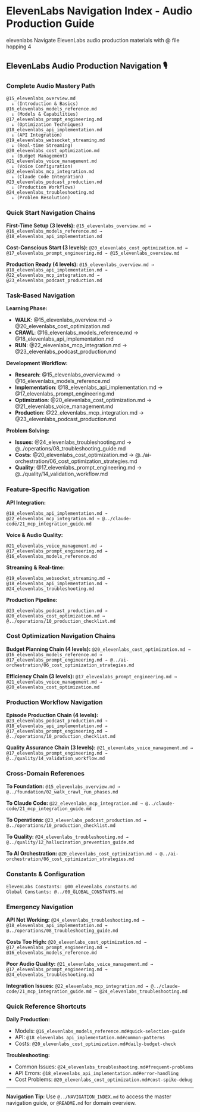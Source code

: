 # ElevenLabs Navigation Index - Audio Production Guide

<document type="domain-navigation" version="3.0.0" claude-code-optimized="true">
  <metadata>
    <domain>elevenlabs</domain>
    <purpose>Navigate ElevenLabs audio production materials with @ file hopping</purpose>
    <navigation-levels>4</navigation-levels>
  </metadata>
</document>

## ElevenLabs Audio Production Navigation 🎙️

### **Complete Audio Mastery Path**
```
@15_elevenlabs_overview.md
  ↓ (Introduction & Basics)
@16_elevenlabs_models_reference.md
  ↓ (Models & Capabilities)
@17_elevenlabs_prompt_engineering.md
  ↓ (Optimization Techniques)
@18_elevenlabs_api_implementation.md
  ↓ (API Integration)
@19_elevenlabs_websocket_streaming.md
  ↓ (Real-time Streaming)
@20_elevenlabs_cost_optimization.md
  ↓ (Budget Management)
@21_elevenlabs_voice_management.md
  ↓ (Voice Configuration)
@22_elevenlabs_mcp_integration.md
  ↓ (Claude Code Integration)
@23_elevenlabs_podcast_production.md
  ↓ (Production Workflows)
@24_elevenlabs_troubleshooting.md
  ↓ (Problem Resolution)
```

### **Quick Start Navigation Chains**

**First-Time Setup (3 levels):**
`@15_elevenlabs_overview.md → @16_elevenlabs_models_reference.md → @18_elevenlabs_api_implementation.md`

**Cost-Conscious Start (3 levels):**
`@20_elevenlabs_cost_optimization.md → @17_elevenlabs_prompt_engineering.md → @15_elevenlabs_overview.md`

**Production Ready (4 levels):**
`@15_elevenlabs_overview.md → @18_elevenlabs_api_implementation.md → @22_elevenlabs_mcp_integration.md → @23_elevenlabs_podcast_production.md`

### **Task-Based Navigation**

**Learning Phase:**
- **WALK**: @15_elevenlabs_overview.md → @20_elevenlabs_cost_optimization.md
- **CRAWL**: @16_elevenlabs_models_reference.md → @18_elevenlabs_api_implementation.md  
- **RUN**: @22_elevenlabs_mcp_integration.md → @23_elevenlabs_podcast_production.md

**Development Workflow:**
- **Research**: @15_elevenlabs_overview.md → @16_elevenlabs_models_reference.md
- **Implementation**: @18_elevenlabs_api_implementation.md → @17_elevenlabs_prompt_engineering.md
- **Optimization**: @20_elevenlabs_cost_optimization.md → @21_elevenlabs_voice_management.md
- **Production**: @22_elevenlabs_mcp_integration.md → @23_elevenlabs_podcast_production.md

**Problem Solving:**
- **Issues**: @24_elevenlabs_troubleshooting.md → @../operations/08_troubleshooting_guide.md
- **Costs**: @20_elevenlabs_cost_optimization.md → @../ai-orchestration/06_cost_optimization_strategies.md
- **Quality**: @17_elevenlabs_prompt_engineering.md → @../quality/14_validation_workflow.md

### **Feature-Specific Navigation**

**API Integration:**
```
@18_elevenlabs_api_implementation.md → @22_elevenlabs_mcp_integration.md → @../claude-code/21_mcp_integration_guide.md
```

**Voice & Audio Quality:**
```
@21_elevenlabs_voice_management.md → @17_elevenlabs_prompt_engineering.md → @16_elevenlabs_models_reference.md
```

**Streaming & Real-time:**
```
@19_elevenlabs_websocket_streaming.md → @18_elevenlabs_api_implementation.md → @24_elevenlabs_troubleshooting.md
```

**Production Pipeline:**
```
@23_elevenlabs_podcast_production.md → @20_elevenlabs_cost_optimization.md → @../operations/10_production_checklist.md
```

### **Cost Optimization Navigation Chains**

**Budget Planning Chain (4 levels):**
`@20_elevenlabs_cost_optimization.md → @16_elevenlabs_models_reference.md → @17_elevenlabs_prompt_engineering.md → @../ai-orchestration/06_cost_optimization_strategies.md`

**Efficiency Chain (3 levels):**
`@17_elevenlabs_prompt_engineering.md → @21_elevenlabs_voice_management.md → @20_elevenlabs_cost_optimization.md`

### **Production Workflow Navigation**

**Episode Production Chain (4 levels):**
`@23_elevenlabs_podcast_production.md → @18_elevenlabs_api_implementation.md → @17_elevenlabs_prompt_engineering.md → @../operations/10_production_checklist.md`

**Quality Assurance Chain (3 levels):**
`@21_elevenlabs_voice_management.md → @17_elevenlabs_prompt_engineering.md → @../quality/14_validation_workflow.md`

### **Cross-Domain References**

**To Foundation:**
`@15_elevenlabs_overview.md → @../foundation/02_walk_crawl_run_phases.md`

**To Claude Code:**
`@22_elevenlabs_mcp_integration.md → @../claude-code/21_mcp_integration_guide.md`

**To Operations:**
`@23_elevenlabs_podcast_production.md → @../operations/10_production_checklist.md`

**To Quality:**
`@24_elevenlabs_troubleshooting.md → @../quality/12_hallucination_prevention_guide.md`

**To AI Orchestration:**
`@20_elevenlabs_cost_optimization.md → @../ai-orchestration/06_cost_optimization_strategies.md`

### **Constants & Configuration**
```
ElevenLabs Constants: @00_elevenlabs_constants.md
Global Constants: @../00_GLOBAL_CONSTANTS.md
```

### **Emergency Navigation**

**API Not Working:**
`@24_elevenlabs_troubleshooting.md → @18_elevenlabs_api_implementation.md → @../operations/08_troubleshooting_guide.md`

**Costs Too High:**
`@20_elevenlabs_cost_optimization.md → @17_elevenlabs_prompt_engineering.md → @16_elevenlabs_models_reference.md`

**Poor Audio Quality:**
`@21_elevenlabs_voice_management.md → @17_elevenlabs_prompt_engineering.md → @24_elevenlabs_troubleshooting.md`

**Integration Issues:**
`@22_elevenlabs_mcp_integration.md → @../claude-code/21_mcp_integration_guide.md → @24_elevenlabs_troubleshooting.md`

### **Quick Reference Shortcuts**

**Daily Production:**
- Models: `@16_elevenlabs_models_reference.md#quick-selection-guide`
- API: `@18_elevenlabs_api_implementation.md#common-patterns`
- Costs: `@20_elevenlabs_cost_optimization.md#daily-budget-check`

**Troubleshooting:**
- Common Issues: `@24_elevenlabs_troubleshooting.md#frequent-problems`
- API Errors: `@18_elevenlabs_api_implementation.md#error-handling`
- Cost Problems: `@20_elevenlabs_cost_optimization.md#cost-spike-debug`

---

**Navigation Tip**: Use `@../NAVIGATION_INDEX.md` to access the master navigation guide, or `@README.md` for domain overview.